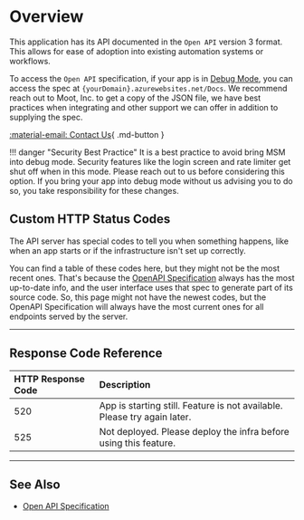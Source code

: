 # Overview

This application has its API documented in the `Open API` version 3 format.
This allows for ease of adoption into existing automation systems or workflows.

To access the `Open API` specification, if your app is in [Debug Mode](/Reference/Settings/Environmental-Variables-Reference/#MSM_Debug), you can access the spec at `{yourDomain}.azurewebsites.net/Docs`.
We recommend reach out to Moot, Inc. to get a copy of the JSON file, we have best practices when integrating and other support we can offer in addition to supplying the spec.

[:material-email: Contact Us](https://mootinc.com/contact/){ .md-button  }

!!! danger "Security Best Practice"
    It is a best practice to avoid bring MSM into debug mode. Security features like the login screen and rate limiter get shut off when in this mode. Please reach out to us before considering this option.
    If you bring your app into debug mode without us advising you to do so, you take responsibility for these changes.

## Custom HTTP Status Codes

The API server has special codes to tell you when something happens, like when an app starts or if the infrastructure isn't set up correctly.

You can find a table of these codes here, but they might not be the most recent ones. That's because the [OpenAPI Specification](../) always has the most up-to-date info, and the user interface uses that spec to generate part of its source code.
So, this page might not have the newest codes, but the OpenAPI Specification will always have the most current ones for all endpoints served by the server.

---

## Response Code Reference

| HTTP Response Code | Description |
| :------------------| :-----------|
| 520 | App is starting still. Feature is not available. Please try again later. |
| 525 | Not deployed. Please deploy the infra before using this feature. |

---

## See Also

- [Open API Specification](../)
